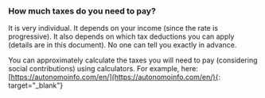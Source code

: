 ### How much taxes do you need to pay?

It is very individual. It depends on your income (since the rate is progressive). It also depends on which tax
deductions you can apply (details are in this document). No one can tell you exactly in advance.

You can approximately calculate the taxes you will need to pay (considering social contributions) using calculators. For
example, here: [https://autonomoinfo.com/en/](https://autonomoinfo.com/en/){: target="_blank"}
